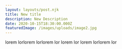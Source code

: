 ```yaml
---
layout: layouts/post.njk
title: New title
description: New Description
date: 2020-10-15T18:30:00.000Z
featuredImage: /images/uploads/image2.jpg
---
```

lorem lorlorem lorlorem lor lorem lor lorem lorlorem lor